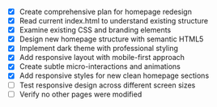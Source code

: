 - [x] Create comprehensive plan for homepage redesign
- [x] Read current index.html to understand existing structure
- [x] Examine existing CSS and branding elements
- [x] Design new homepage structure with semantic HTML5
- [x] Implement dark theme with professional styling
- [x] Add responsive layout with mobile-first approach
- [x] Create subtle micro-interactions and animations
- [x] Add responsive styles for new clean homepage sections
- [ ] Test responsive design across different screen sizes
- [ ] Verify no other pages were modified
